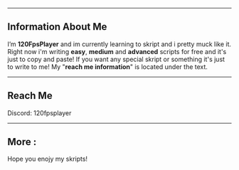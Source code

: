 ---------------------------------------------------------------------------------------------------------------------------------------------------------------------------------------------------------------------------------------------------------------------------------
Information About Me
---------------------------------------------------------------------------------------------------------------------------------------------------------------------------------------------------------------------------------------------------------------------------------
I’m **120FpsPlayer** and im currently learning to skript and i pretty muck like it. Right now i'm writing **easy**, **medium** and **advanced** scripts for free and it's just to copy and paste!
If you want any special skript or something it's just to write to me! My "**reach me information**" is located under the text.

---------------------------------------------------------------------------------------------------------------------------------------------------------------------------------------------------------------------------------------------------------------------------------
Reach Me
---------------------------------------------------------------------------------------------------------------------------------------------------------------------------------------------------------------------------------------------------------------------------------
Discord: 120fpsplayer


---------------------------------------------------------------------------------------------------------------------------------------------------------------------------------------------------------------------------------------------------------------------------------
More :
---------------------------------------------------------------------------------------------------------------------------------------------------------------------------------------------------------------------------------------------------------------------------------
Hope you enojy my skripts!

